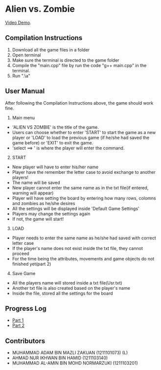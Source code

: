 # Alien vs. Zombie

[Video Demo](https://youtu.be/TBZlNZmIsqg).

## Compilation Instructions

1. Download all the game files in a folder
2. Open terminal
3. Make sure the terminal is directed to the game folder
4. Compile the "main.cpp" file by run the code "g++ main.cpp" in the terminal.
5. Run ".\a"

## User Manual

After following the Compilation Instructions above, the game should work fine.

1. Main menu

- 'ALIEN VS ZOMBIE' is the title of the game.
- Users can choose whether to enter 'START' to start the game as a new player or 'LOAD' to load the previous game (if he/she had saved the game before) or 'EXIT' to exit the game.
- 'select ==> ' is where the player will enter the command.

2. START

- New player will have to enter his/her name
- Player have the remember the letter case to avoid exchange to another players!
- The name will be saved
- New player cannot enter the same name as in the txt file(if entered, warning will appear)
- Player will have setting the board by entering how many rows, colomns and zombies as he/she desires
- All the settings will be displayed inside 'Default Game Settings'
- Players may change the settings again
- If not, the game will start!

3. LOAD

- Player needs to enter the same name as he/she had saved with correct letter case
- If the player's name does not exist inside the txt file, they cannot proceed
- For the time being the attributes, movements and game objects do not finished yet(part 2)

4. Save Game

- All the players name will stored inside a txt file(Usr.txt)
- Another txt file is also created based on the player's name
- Inside the file, stored all the settings for the board

## Progress Log

- [Part 1](PART1.md)
- [Part 2](PART2.md)

## Contributors

- MUHAMMAD ADAM BIN MAZLI ZAKUAN (1211101073) (L)
- AHMAD NUR IKHWAN BIN HAMID (1211103140)
- MUHAMMAD AL-AMIN BIN MOHD NORMARZUKI (1211103201)
